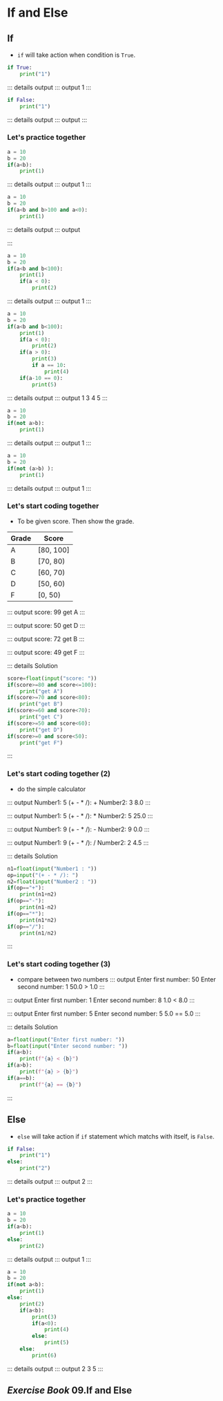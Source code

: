 # If and Else

## If

- ```if``` will take action when condition is ```True```.

```py
if True:
    print("1")
```
::: details output
::: output
1
:::

```py
if False:
    print("1")
```
::: details output
::: output
:::

### Let's practice together

```py
a = 10
b = 20
if(a<b):
    print(1)
```
::: details output
::: output
1
:::


```py
a = 10
b = 20
if(a<b and b>100 and a<0):
    print(1)
```
::: details output
::: output

:::

```py
a = 10
b = 20
if(a<b and b<100):
    print(1)
    if(a < 0):
        print(2)
```
::: details output
::: output
1
:::

```py
a = 10
b = 20
if(a<b and b<100):
    print(1)
    if(a < 0):
        print(2)
    if(a > 0):
        print(3)
        if a == 10:
            print(4)
    if(a-10 == 0):
        print(5)
```
::: details output
::: output
1
3
4
5
:::

```py
a = 10
b = 20
if(not a>b):
    print(1)
```
::: details output
::: output
1
:::

```py
a = 10
b = 20
if(not (a>b) ):
    print(1)
```
::: details output
::: output
1
:::

### Let's start coding together
- To be given score. Then show the grade.

| Grade | Score |
| --|---|
| A | [80, 100] |
| B | [70, 80) |
| C | [60, 70)
| D | [50, 60)
| F | [0, 50)  


::: output
score: <span class="pyinput">99</span>
get A
:::

::: output
score: <span class="pyinput">50</span>
get D
:::

::: output
score: <span class="pyinput">72</span>
get B
:::

::: output
score: <span class="pyinput">49</span>
get F
:::

::: details Solution
```py
score=float(input("score: "))
if(score>=80 and score<=100):
    print("get A")
if(score>=70 and score<80):
    print("get B")
if(score>=60 and score<70):
    print("get C")
if(score>=50 and score<60):
    print("get D")
if(score>=0 and score<50):
    print("get F")
```
:::

### Let's start coding together (2)

- do the simple calculator

::: output
Number1: <span class="pyinput">5</span>
(+ - * /): <span class="pyinput">+</span>
Number2: <span class="pyinput">3</span>
8.0
:::

::: output
Number1: <span class="pyinput">5</span>
(+ - * /): <span class="pyinput">*</span>
Number2: <span class="pyinput">5</span>
25.0
:::

::: output
Number1: <span class="pyinput">9</span>
(+ - * /): <span class="pyinput">-</span>
Number2: <span class="pyinput">9</span>
0.0
:::

::: output
Number1: <span class="pyinput">9</span>
(+ - * /): <span class="pyinput">/</span>
Number2: <span class="pyinput">2</span>
4.5
:::

::: details Solution
```py
n1=float(input("Number1 : "))
op=input("(+ - * /): ")
n2=float(input("Number2 : "))
if(op=="+"):
    print(n1+n2)
if(op=="-"):
    print(n1-n2)
if(op=="*"):
    print(n1*n2)
if(op=="/"):
    print(n1/n2)
```
:::

### Let's start coding together (3)
- compare between two numbers
::: output
Enter first number: <span class="pyinput">50</span>
Enter second number: <span class="pyinput">1</span>
50.0 > 1.0
:::

::: output
Enter first number: <span class="pyinput">1</span>
Enter second number: <span class="pyinput">8</span>
1.0 < 8.0
:::

::: output
Enter first number: <span class="pyinput">5</span>
Enter second number: <span class="pyinput">5</span>
5.0 == 5.0
:::

::: details Solution
```py
a=float(input("Enter first number: "))
b=float(input("Enter second number: "))
if(a<b):
    print(f"{a} < {b}")
if(a>b):
    print(f"{a} > {b}")
if(a==b):
    print(f"{a} == {b}")
```
:::

## Else
- ```else``` will take action if ```if``` statement which matchs with itself, is ```False```.
```py
if False:
    print("1")
else:
    print("2")
```
::: details output
::: output
2
:::

### Let's practice together

```py
a = 10
b = 20
if(a<b):
    print(1)
else:
    print(2)
```
::: details output
::: output
1
:::

```py
a = 10
b = 20
if(not a<b):
    print(1)
else:
    print(2)
    if(a<b):
        print(3)
        if(a<0):
            print(4)
        else:
            print(5)
    else:
        print(6)
```
::: details output
::: output
2
3
5
:::

## ***Exercise Book*** 09.If and Else